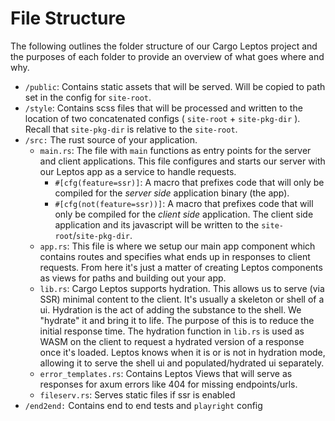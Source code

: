 # File Structure

The following outlines the folder structure of our Cargo Leptos project and the purposes of each folder to provide an overview of what goes where and why. 

- `/public`: Contains static assets that will be served. Will be copied to path set in the config for `site-root`.
- `/style`: Contains scss files that will be processed and written to the location of two concatenated configs ( `site-root` + `site-pkg-dir` ). Recall that `site-pkg-dir` is relative to the `site-root`.
- `/src:` The rust source of your application.
	- `main.rs`: The file with `main` functions as entry points for the server and client applications. This file configures and starts our server with our Leptos app as a service to handle requests.
		- `#[cfg(feature=ssr)]`: A macro that prefixes code that will only be compiled for the *server side* application binary (the app). 
		- `#[cfg(not(feature=ssr))]`: A macro that prefixes code that will only be compiled for the *client side* application. The client side application and its javascript will be written to the `site-root`/`site-pkg-dir`.
	- `app.rs`: This file is where we setup our main app component which contains routes and specifies what ends up in responses to client requests. From here it's just a matter of creating Leptos components as views for paths and building out your app.
	- `lib.rs`: Cargo Leptos supports hydration. This allows us to serve (via SSR) minimal content to the client. It's usually a skeleton or shell of a ui. Hydration is the act of adding the substance to the shell. We "hydrate" it and bring it to life. The purpose of this is to reduce the initial response time. The hydration function in `lib.rs` is used as WASM on the client to request a hydrated version of a response once it's loaded. Leptos knows when it is or is not in hydration mode, allowing it to serve the shell ui and populated/hydrated ui separately.
	- `error_templates.rs`: Contains Leptos Views that will serve as responses for axum errors like 404 for missing endpoints/urls.
	- `fileserv.rs`: Serves static files if ssr is enabled
- `/end2end:` Contains end to end tests and `playright` config 
